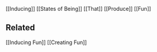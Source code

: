 [[Inducing]]
[[States of Being]]
[[That]]
[[Produce]]
[[Fun]]

Related
---
[[Inducing Fun]]
[[Creating Fun]]